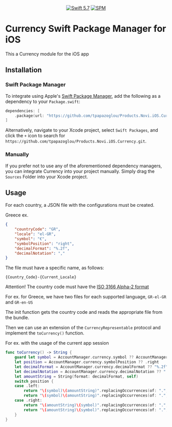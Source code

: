 <p align="center">
  <a href="https://developer.apple.com/swift/"><img src="https://img.shields.io/badge/Swift-5.7-orange.svg?style=flat" alt="Swift 5.7"></a>
  <a href="https://github.com/apple/swift-package-manager"><img src="https://img.shields.io/badge/Swift%20Package%20Manager-compatible-brightgreen.svg" alt="SPM"></a>
</p>

# Currency Swift Package Manager for iOS

This a Currency module for the iOS app

## Installation

### Swift Package Manager

To integrate using Apple's [Swift Package Manager](https://swift.org/package-manager/), add the following as a dependency to your `Package.swift`:

```swift
dependencies: [
    .package(url: "https://github.com/tpapazoglou/Products.Novi.iOS.Currency.git", from: "master")
]
```

Alternatively, navigate to your Xcode project, select `Swift Packages`, and click the `+` icon to search for `https://github.com/tpapazoglou/Products.Novi.iOS.Currency.git`.

### Manually

If you prefer not to use any of the aforementioned dependency managers, you can integrate Currency into your project manually. Simply drag the `Sources` Folder into your Xcode project.

## Usage

For each country, a JSON file with the configurations must be created.

Greece ex.
```json
{
    "countryCode": "GR",
    "locale": "el-GR",
    "symbol": "€",
    "symbolPosition": "right",
    "decimalFormat": "%.2f",
    "decimalNotation": ","
}
```
The file must have a specific name, as follows:

```{Country_Code}-{Current_Locale}```

Attention!
The country code must have the [ISO 3166 Alpha-2 format](https://www.iban.com/country-codes)

For ex. for Greece, we have two files for each supported language,
`GR-el-GR` and `GR-en-US`

The init function gets the country code and reads the appropriate file from the bundle.

Then we can use an extension of the `CurrencyRepresentable` protocol and implement the `toCurrency()` function.

For ex. with the usage of the current app session
```swift
func toCurrency() -> String {
    guard let symbol = AccountManager.currency.symbol ?? AccountManager.shared.session?.currencySymbol else { return self }
    let position = AccountManager.currency.symbolPosition ?? .right
    let decimalFormat = AccountManager.currency.decimalFormat ?? "%.2f"
    let decimalNotation = AccountManager.currency.decimalNotation ?? "."
    let amountString = String(format: decimalFormat, self)
    switch position {
    case .left:
        return "\(symbol)\(amountString)".replacingOccurrences(of: ".", with: LocalizedString("decimal.notation"))
        return "\(symbol)\(amountString)".replacingOccurrences(of: ".", with: decimalNotation)
    case .right:
        return "\(amountString)\(symbol)".replacingOccurrences(of: ".", with: LocalizedString("decimal.notation"))
        return "\(amountString)\(symbol)".replacingOccurrences(of: ".", with: decimalNotation)
    }
}
```
